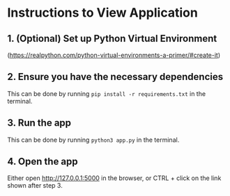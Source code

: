 # Instructions to View Application

## 1. (Optional) Set up Python Virtual Environment

(https://realpython.com/python-virtual-environments-a-primer/#create-it)

## 2. Ensure you have the necessary dependencies

This can be done by running `pip install -r requirements.txt` in the terminal.

## 3. Run the app

This can be done by running `python3 app.py` in the terminal.

## 4. Open the app

Either open http://127.0.0.1:5000 in the browser, or CTRL + click on the link shown after step 3.
